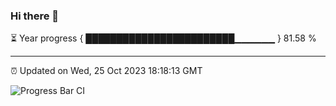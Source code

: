 ### Hi there 👋

⏳ Year progress { ████████████████████████▁▁▁▁▁▁ } 81.58 %

---

⏰ Updated on Wed, 25 Oct 2023 18:18:13 GMT

![Progress Bar CI](https://github.com/liununu/liununu/workflows/Progress%20Bar%20CI/badge.svg)
